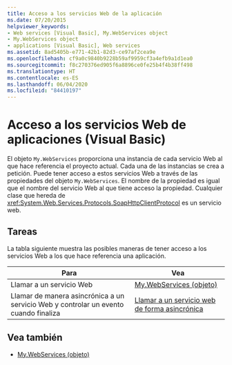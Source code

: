 ```yaml
---
title: Acceso a los servicios Web de la aplicación
ms.date: 07/20/2015
helpviewer_keywords:
- Web services [Visual Basic], My.WebServices object
- My.WebServices object
- applications [Visual Basic], Web services
ms.assetid: 8ad5405b-e771-42b1-82d3-ce97af2cea9e
ms.openlocfilehash: cf9a0c9840b9228b59af9959cf3a4efb9a1d1ea0
ms.sourcegitcommit: f8c270376ed905f6a8896ce0fe25b4f4b38ff498
ms.translationtype: HT
ms.contentlocale: es-ES
ms.lasthandoff: 06/04/2020
ms.locfileid: "84410197"
---
```

# <a name="accessing-application-web-services-visual-basic"></a>Acceso a los servicios Web de aplicaciones (Visual Basic)

El objeto `My.WebServices` proporciona una instancia de cada servicio Web al que hace referencia el proyecto actual. Cada una de las instancias se crea a petición. Puede tener acceso a estos servicios Web a través de las propiedades del objeto `My.WebServices`. El nombre de la propiedad es igual que el nombre del servicio Web al que tiene acceso la propiedad. Cualquier clase que hereda de <xref:System.Web.Services.Protocols.SoapHttpClientProtocol> es un servicio web.

## <a name="tasks"></a>Tareas

La tabla siguiente muestra las posibles maneras de tener acceso a los servicios Web a los que hace referencia una aplicación.

|Para|Vea|
|---|---|
|Llamar a un servicio Web|[My.WebServices (objeto)](../../language-reference/objects/my-webservices-object.md)|
|Llamar de manera asincrónica a un servicio Web y controlar un evento cuando finaliza|[Llamar a un servicio web de forma asincrónica](how-to-call-a-web-service-asynchronously.md)|

## <a name="see-also"></a>Vea también

- [My.WebServices (objeto)](../../language-reference/objects/my-webservices-object.md)
